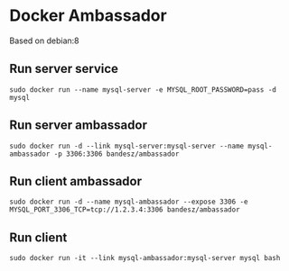 # Docker Ambassador

Based on debian:8

## Run server service
```
sudo docker run --name mysql-server -e MYSQL_ROOT_PASSWORD=pass -d mysql
```

## Run server ambassador
```
sudo docker run -d --link mysql-server:mysql-server --name mysql-ambassador -p 3306:3306 bandesz/ambassador
```

## Run client ambassador
```
sudo docker run -d --name mysql-ambassador --expose 3306 -e MYSQL_PORT_3306_TCP=tcp://1.2.3.4:3306 bandesz/ambassador
```

## Run client
```
sudo docker run -it --link mysql-ambassador:mysql-server mysql bash
```
